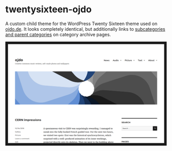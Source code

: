 # twentysixteen-ojdo
A custom child theme for the WordPress Twenty Sixteen theme used on [ojdo.de](http://www.ojdo.de/wp/).
It looks completely identical, but additionally links to [subcategories and parent categories](http://www.ojdo.de/wp/?p=2934)
on category archive pages.

![Screenshot](screenshot.png)

